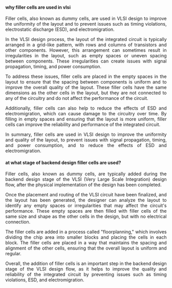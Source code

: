 #### why filler cells are used in vlsi

<p align="justify">Filler cells, also known as dummy cells, 
  are used in VLSI design to improve the uniformity of the layout and to prevent issues such as timing violations, electrostatic discharge (ESD), and electromigration.</p>

<p align="justify">In the VLSI design process, the layout of the integrated circuit is typically arranged in a grid-like pattern, with rows and columns of transistors
  and other components. However, this arrangement can sometimes result in irregularities in the layout, such as empty spaces or uneven spacing between components. 
  These irregularities can create issues with signal propagation, timing, and power consumption.</p>

<p align="justify">To address these issues, filler cells are placed in the empty spaces in the layout to ensure that the spacing between components is uniform and to
  improve the overall quality of the layout. These filler cells have the same dimensions as the other cells in the layout, but they are not connected to any of the
  circuitry and do not affect the performance of the circuit.</p>

<p align="justify">Additionally, filler cells can also help to reduce the effects of ESD and electromigration, which can cause damage to the circuitry over time. 
  By filling in empty spaces and ensuring that the layout is more uniform, filler cells can improve the reliability and performance of the integrated circuit.</p>

<p align="justify">In summary, filler cells are used in VLSI design to improve the uniformity and quality of the layout, to prevent issues with signal propagation, 
  timing, and power consumption, and to reduce the effects of ESD and electromigration.</p>
  
  #### at what stage of backend design filler cells are used?
  
<p align="justify">Filler cells, also known as dummy cells, are typically added during the backend design stage of the VLSI (Very Large Scale Integration) design flow, after the physical implementation of the design has been completed.</p>

<p align="justify">Once the placement and routing of the VLSI circuit have been finalized, and the layout has been generated, the designer can analyze the layout to identify any empty spaces or irregularities that may affect the circuit's performance. These empty spaces are then filled with filler cells of the same size and shape as the other cells in the design, but with no electrical connection.</p>

<p align="justify">The filler cells are added in a process called "floorplanning," which involves dividing the chip area into smaller blocks and placing the cells in each block. The filler cells are placed in a way that maintains the spacing and alignment of the other cells, ensuring that the overall layout is uniform and regular.</p>

<p align="justify">Overall, the addition of filler cells is an important step in the backend design stage of the VLSI design flow, as it helps to improve the quality and reliability of the integrated circuit by preventing issues such as timing violations, ESD, and electromigration.</p>
